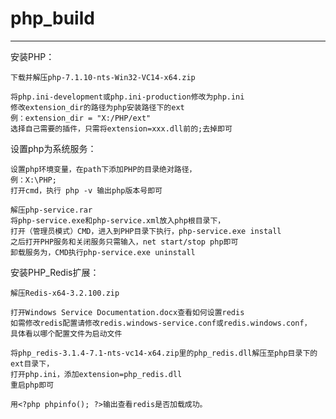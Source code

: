 # php_build
---
安装PHP：
    
	下载并解压php-7.1.10-nts-Win32-VC14-x64.zip
	
	将php.ini-development或php.ini-production修改为php.ini
	修改extension_dir的路径为php安装路径下的ext
	例：extension_dir = "X:/PHP/ext"
	选择自己需要的插件，只需将extension=xxx.dll前的;去掉即可

设置php为系统服务：
    
	设置php环境变量，在path下添加PHP的目录绝对路径，
    例：X:\PHP;
    打开cmd，执行 php -v 输出php版本号即可

    解压php-service.rar
    将php-service.exe和php-service.xml放入php根目录下，
    打开（管理员模式）CMD，进入到PHP目录下执行，php-service.exe install
    之后打开PHP服务和关闭服务只需输入，net start/stop php即可
    卸载服务为，CMD执行php-service.exe uninstall

安装PHP_Redis扩展：
    
    解压Redis-x64-3.2.100.zip

    打开Windows Service Documentation.docx查看如何设置redis
    如需修改redis配置请修改redis.windows-service.conf或redis.windows.conf，
    具体看以哪个配置文件为启动文件

    将php_redis-3.1.4-7.1-nts-vc14-x64.zip里的php_redis.dll解压至php目录下的ext目录下，
    打开php.ini，添加extension=php_redis.dll
    重启php即可

    用<?php phpinfo(); ?>输出查看redis是否加载成功。
